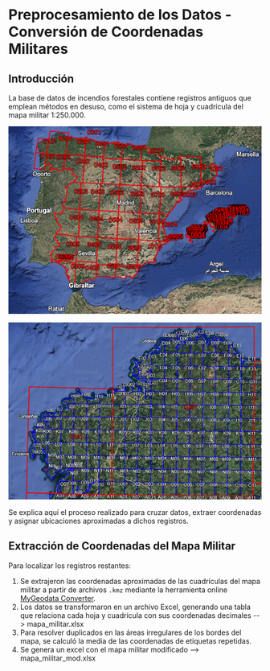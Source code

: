 # Preprocesamiento de los Datos - Conversión de Coordenadas Militares

## Introducción
La base de datos de incendios forestales contiene registros antiguos que emplean métodos en desuso, como el sistema de hoja y cuadrícula del mapa militar 1:250.000.

![Mapa Militar](hojas.png "Hojas del mapa del sistema militar")

![Mapa Militar](cuadriculas.png "Cuadrículas del mapa del sistema militar")

Se explica aquí el proceso realizado para cruzar datos, extraer coordenadas y asignar ubicaciones aproximadas a dichos registros.

## Extracción de Coordenadas del Mapa Militar
Para localizar los registros restantes:
1. Se extrajeron las coordenadas aproximadas de las cuadrículas del mapa militar a partir de archivos `.kmz` mediante la herramienta online [MyGeodata Converter](https://mygeodata.cloud/converter).
2. Los datos se transformaron en un archivo Excel, generando una tabla que relaciona cada hoja y cuadrícula con sus coordenadas decimales --> mapa_militar.xlsx
3. Para resolver duplicados en las áreas irregulares de los bordes del mapa, se calculó la media de las coordenadas de etiquetas repetidas.
4. Se genera un excel con el mapa militar modificado --> mapa_militar_mod.xlsx
